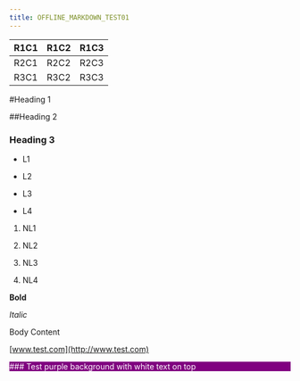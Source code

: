 ```yaml
---
title: OFFLINE_MARKDOWN_TEST01
---
```


| R1C1 | R1C2 | R1C3 |
|------|------|------|
| R2C1 | R2C2 | R2C3 |
| R3C1 | R3C2 | R3C3 |

#Heading 1

##Heading 2


### Heading 3

-   L1

-   L2

-   L3

-   L4

1.  NL1

2.  NL2

3.  NL3

4.  NL4

**Bold**

*Italic*

Body Content

[www.test.com](http://www.test.com)

<span style="display: block; background: purple; color: white" markdown="1">
### Test purple background with white text on top 
</span>